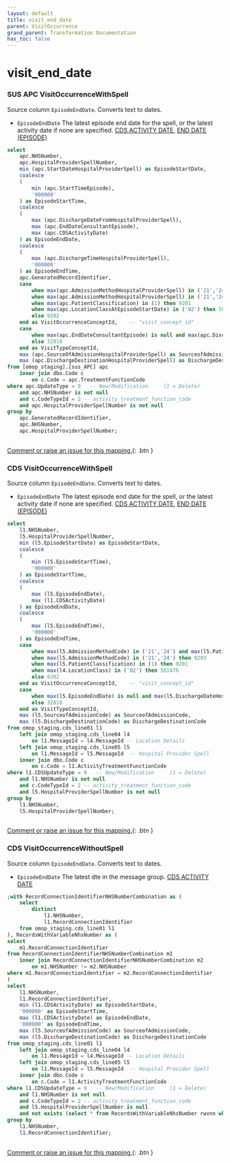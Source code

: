 ```yaml
---
layout: default
title: visit_end_date
parent: VisitOccurrence
grand_parent: Transformation Documentation
has_toc: false
---
```

# visit_end_date
### SUS APC VisitOccurrenceWithSpell
Source column  `EpisodeEndDate`.
Converts text to dates.

* `EpisodeEndDate` The latest episode end date for the spell, or the latest activity date if none are specified. [CDS ACTIVITY DATE](https://www.datadictionary.nhs.uk/data_elements/cds_activity_date.html), [END DATE (EPISODE)](https://www.datadictionary.nhs.uk/data_elements/end_date__episode_.html)

```sql
select
	apc.NHSNumber,
	apc.HospitalProviderSpellNumber,
	min (apc.StartDateHospitalProviderSpell) as EpisodeStartDate,
	coalesce
	(
		min (apc.StartTimeEpisode),
		'000000'
	) as EpisodeStartTime,
	coalesce
	(
		max (apc.DischargeDateFromHospitalProviderSpell),
		max (apc.EndDateConsultantEpisode),
		max (apc.CDSActivityDate)
	) as EpisodeEndDate,
	coalesce
	(
		max (apc.DischargeTimeHospitalProviderSpell),
		'000000'
	) as EpisodeEndTime,
	apc.GeneratedRecordIdentifier,
	case
		when max(apc.AdmissionMethodHospitalProviderSpell) in ('21','24') and max(apc.PatientClassification) = 1 then 262
        when max(apc.AdmissionMethodHospitalProviderSpell) in ('21','24') then 9203
        when max(apc.PatientClassification) in (1) then 9201
        when max(apc.LocationClassAtEpisodeStartDate) in ('02') then 581476
		else 9202
	end as VisitOccurrenceConceptId,    -- "visit_concept_id"
	case
		when max(apc.EndDateConsultantEpisode) is null and max(apc.DischargeDestinationHospitalProviderSpell) is null then 32220
        else 32818
	end as VisitTypeConceptId,
	max (apc.SourceOfAdmissionHospitalProviderSpell) as SourceofAdmissionCode,
	max (apc.DischargeDestinationHospitalProviderSpell) as DischargeDestinationCode
from [omop_staging].[sus_APC] apc
	inner join dbo.Code c
		on c.Code = apc.TreatmentFunctionCode
where apc.UpdateType = 9   -- New/Modification     (1 = Delete)
	and apc.NHSNumber is not null
	and c.CodeTypeId = 2 -- activity_treatment_function_code
	and apc.HospitalProviderSpellNumber is not null
group by
	apc.GeneratedRecordIdentifier,
	apc.NHSNumber,
	apc.HospitalProviderSpellNumber;
	
```


[Comment or raise an issue for this mapping.](https://github.com/answerdigital/oxford-omop-data-mapper/issues/new?title=OMOP%20VisitOccurrence%20table%20visit_end_date%20field%20SUS%20APC%20VisitOccurrenceWithSpell%20mapping){: .btn }
### CDS VisitOccurrenceWithSpell
Source column  `EpisodeEndDate`.
Converts text to dates.

* `EpisodeEndDate` The latest episode end date for the spell, or the latest activity date if none are specified. [CDS ACTIVITY DATE](https://www.datadictionary.nhs.uk/data_elements/cds_activity_date.html), [END DATE (EPISODE)](https://www.datadictionary.nhs.uk/data_elements/end_date__episode_.html)

```sql
select
	l1.NHSNumber,
	l5.HospitalProviderSpellNumber,
	min (l5.EpisodeStartDate) as EpisodeStartDate,
	coalesce 
	(
		min (l5.EpisodeStartTime), 
		'000000'
	) as EpisodeStartTime,
	coalesce 
	(
		max (l5.EpisodeEndDate), 
		max (l1.CDSActivityDate)
	) as EpisodeEndDate,
	coalesce 
	(
		max (l5.EpisodeEndTime), 
		'000000'
	) as EpisodeEndTime,
	case 
		when max(l5.AdmissionMethodCode) in ('21','24') and max(l5.PatientClassification) = 1 then 262
        when max(l5.AdmissionMethodCode) in ('21','24') then 9203
        when max(l5.PatientClassification) in (1) then 9201
        when max(l4.LocationClass) in ('02') then 581476
		else 9202
	end as VisitOccurrenceConceptId,    -- "visit_concept_id"
	case 
		when max(l5.EpisodeEndDate) is null and max(l5.DischargeDateHospitalProviderSpell) is null then 32220
        else 32818
	end as VisitTypeConceptId,
	max (l5.SourceofAdmissionCode) as SourceofAdmissionCode,
	max (l5.DischargeDestinationCode) as DischargeDestinationCode
from omop_staging.cds_line01 l1
	left join omop_staging.cds_line04 l4 
		on l1.MessageId = l4.MessageId -- Location Details 
	left join omop_staging.cds_line05 l5 
		on l1.MessageId = l5.MessageId  -- Hospital Provider Spell
	inner join dbo.Code c 
		on c.Code = l1.ActivityTreatmentFunctionCode
where l1.CDSUpdateType = 9   -- New/Modification     (1 = Delete)
	and l1.NHSNumber is not null
	and c.CodeTypeId = 2 -- activity_treatment_function_code
	and l5.HospitalProviderSpellNumber is not null
group by 
	l1.NHSNumber, 
	l5.HospitalProviderSpellNumber;
	
```


[Comment or raise an issue for this mapping.](https://github.com/answerdigital/oxford-omop-data-mapper/issues/new?title=OMOP%20VisitOccurrence%20table%20visit_end_date%20field%20CDS%20VisitOccurrenceWithSpell%20mapping){: .btn }
### CDS VisitOccurrenceWithoutSpell
Source column  `EpisodeEndDate`.
Converts text to dates.

* `EpisodeEndDate` The latest dte in the message group. [CDS ACTIVITY DATE](https://www.datadictionary.nhs.uk/data_elements/cds_activity_date.html)

```sql
;with RecordConnectionIdentifierNHSNumberCombination as (
	select
		distinct 
			l1.NHSNumber,
			l1.RecordConnectionIdentifier
	from omop_staging.cds_line01 l1
), RecordsWithVariableNhsNumber as (
select
	m1.RecordConnectionIdentifier
from RecordConnectionIdentifierNHSNumberCombination m1
	inner join RecordConnectionIdentifierNHSNumberCombination m2
		on m1.NHSNumber != m2.NHSNumber
where m1.RecordConnectionIdentifier = m2.RecordConnectionIdentifier
)
select
	l1.NHSNumber,
	l1.RecordConnectionIdentifier,
	min (l1.CDSActivityDate) as EpisodeStartDate,
	'000000' as EpisodeStartTime,
	max (l1.CDSActivityDate) as EpisodeEndDate,
	'000000' as EpisodeEndTime,
	max (l5.SourceofAdmissionCode) as SourceofAdmissionCode,
	max (l5.DischargeDestinationCode) as DischargeDestinationCode
from omop_staging.cds_line01 l1
	left join omop_staging.cds_line04 l4 
		on l1.MessageId = l4.MessageId -- Location Details 
	left join omop_staging.cds_line05 l5 
		on l1.MessageId = l5.MessageId  -- Hospital Provider Spell
	inner join dbo.Code c 
		on c.Code = l1.ActivityTreatmentFunctionCode
where l1.CDSUpdateType = 9   -- New/Modification     (1 = Delete)
	and l1.NHSNumber is not null
	and c.CodeTypeId = 2 -- activity_treatment_function_code
	and l5.HospitalProviderSpellNumber is null
	and not exists (select * from RecordsWithVariableNhsNumber rwvnn where rwvnn.RecordConnectionIdentifier = l1.RecordConnectionIdentifier)
group by 
	l1.NHSNumber, 
	l1.RecordConnectionIdentifier;
	
```


[Comment or raise an issue for this mapping.](https://github.com/answerdigital/oxford-omop-data-mapper/issues/new?title=OMOP%20VisitOccurrence%20table%20visit_end_date%20field%20CDS%20VisitOccurrenceWithoutSpell%20mapping){: .btn }
